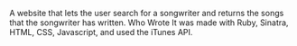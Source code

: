 A website that lets the user search for a songwriter and returns the songs that the songwriter has written. Who Wrote It was made with Ruby, Sinatra, HTML, CSS, Javascript, and used the iTunes API.